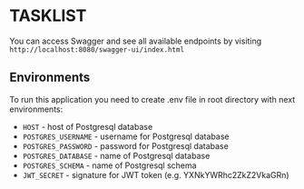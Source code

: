 # TASKLIST

You can access Swagger and see all available endpoints by visiting `http://localhost:8080/swagger-ui/index.html`

## Environments
To run this application you need to create .env file in root directory with next environments:
- `HOST` - host of Postgresql database
- `POSTGRES_USERNAME` - username for Postgresql database
- `POSTGRES_PASSWORD` - password for Postgresql database
- `POSTGRES_DATABASE` - name of Postgresql database
- `POSTGRES_SCHEMA` - name of Postgresql schema
- `JWT_SECRET` - signature for JWT token (e.g. YXNkYWRhc2ZkZ2VkaGRn)